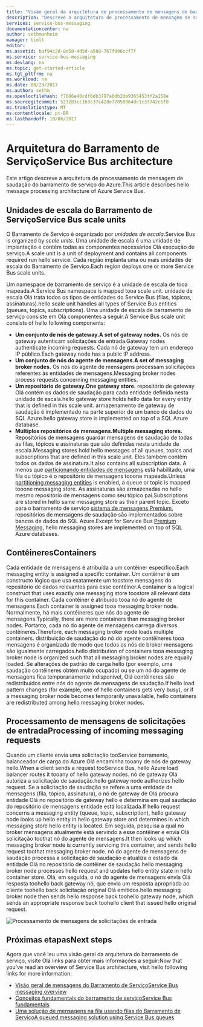 ```yaml
---
title: "Visão geral da arquitetura de processamento de mensagens de barramento de serviço de aaaAzure | Microsoft Docs"
description: "Descreve a arquitetura de processamento de mensagem de saudação do barramento de serviço do Azure."
services: service-bus-messaging
documentationcenter: na
author: sethmanheim
manager: timlt
editor: 
ms.assetid: baf94c2d-0e58-4d5d-a588-767f996ccf7f
ms.service: service-bus-messaging
ms.devlang: na
ms.topic: get-started-article
ms.tgt_pltfrm: na
ms.workload: na
ms.date: 08/23/2017
ms.author: sethm
ms.openlocfilehash: f7606e40cdf6db3797a0db2de9365453ff2a158e
ms.sourcegitcommit: 523283cc1b3c37c428e77850964dc1c33742c5f0
ms.translationtype: MT
ms.contentlocale: pt-BR
ms.lasthandoff: 10/06/2017
---
```

# <a name="service-bus-architecture"></a><span data-ttu-id="3a46f-103">Arquitetura do Barramento de Serviço</span><span class="sxs-lookup"><span data-stu-id="3a46f-103">Service Bus architecture</span></span>
<span data-ttu-id="3a46f-104">Este artigo descreve a arquitetura de processamento de mensagem de saudação do barramento de serviço do Azure.</span><span class="sxs-lookup"><span data-stu-id="3a46f-104">This article describes hello message processing architecture of Azure Service Bus.</span></span>

## <a name="service-bus-scale-units"></a><span data-ttu-id="3a46f-105">Unidades de escala do Barramento de Serviço</span><span class="sxs-lookup"><span data-stu-id="3a46f-105">Service Bus scale units</span></span>
<span data-ttu-id="3a46f-106">O Barramento de Serviço é organizado por *unidades de escala*.</span><span class="sxs-lookup"><span data-stu-id="3a46f-106">Service Bus is organized by *scale units*.</span></span> <span data-ttu-id="3a46f-107">Uma unidade de escala é uma unidade de implantação e contém todas as componentes necessários Olá execução de serviço.</span><span class="sxs-lookup"><span data-stu-id="3a46f-107">A scale unit is a unit of deployment and contains all components required run hello service.</span></span> <span data-ttu-id="3a46f-108">Cada região implanta uma ou mais unidades de escala do Barramento de Serviço.</span><span class="sxs-lookup"><span data-stu-id="3a46f-108">Each region deploys one or more Service Bus scale units.</span></span>

<span data-ttu-id="3a46f-109">Um namespace de barramento de serviço é a unidade de escala de tooa mapeada.</span><span class="sxs-lookup"><span data-stu-id="3a46f-109">A Service Bus namespace is mapped tooa scale unit.</span></span> <span data-ttu-id="3a46f-110">unidade de escala Olá trata todos os tipos de entidades do Service Bus (filas, tópicos, assinaturas).</span><span class="sxs-lookup"><span data-stu-id="3a46f-110">hello scale unit handles all types of Service Bus entities (queues, topics, subscriptions).</span></span> <span data-ttu-id="3a46f-111">Uma unidade de escala de barramento de serviço consiste em Olá componentes a seguir:</span><span class="sxs-lookup"><span data-stu-id="3a46f-111">A Service Bus scale unit consists of hello following components:</span></span>

* <span data-ttu-id="3a46f-112">**Um conjunto de nós de gateway.**</span><span class="sxs-lookup"><span data-stu-id="3a46f-112">**A set of gateway nodes.**</span></span> <span data-ttu-id="3a46f-113">Os nós de gateway autenticam solicitações de entrada.</span><span class="sxs-lookup"><span data-stu-id="3a46f-113">Gateway nodes authenticate incoming requests.</span></span> <span data-ttu-id="3a46f-114">Cada nó de gateway tem um endereço IP público.</span><span class="sxs-lookup"><span data-stu-id="3a46f-114">Each gateway node has a public IP address.</span></span>
* <span data-ttu-id="3a46f-115">**Um conjunto de nós do agente de mensagens.**</span><span class="sxs-lookup"><span data-stu-id="3a46f-115">**A set of messaging broker nodes.**</span></span> <span data-ttu-id="3a46f-116">Os nós do agente de mensagens processam solicitações referentes às entidades de mensagens.</span><span class="sxs-lookup"><span data-stu-id="3a46f-116">Messaging broker nodes process requests concerning messaging entities.</span></span>
* <span data-ttu-id="3a46f-117">**Um repositório de gateway.**</span><span class="sxs-lookup"><span data-stu-id="3a46f-117">**One gateway store.**</span></span> <span data-ttu-id="3a46f-118">repositório de gateway Olá contém os dados de saudação para cada entidade definida nesta unidade de escala.</span><span class="sxs-lookup"><span data-stu-id="3a46f-118">hello gateway store holds hello data for every entity that is defined in this scale unit.</span></span> <span data-ttu-id="3a46f-119">armazenamento de gateway de saudação é implementado na parte superior de um banco de dados do SQL Azure.</span><span class="sxs-lookup"><span data-stu-id="3a46f-119">hello gateway store is implemented on top of a SQL Azure database.</span></span>
* <span data-ttu-id="3a46f-120">**Múltiplos repositórios de mensagens.**</span><span class="sxs-lookup"><span data-stu-id="3a46f-120">**Multiple messaging stores.**</span></span> <span data-ttu-id="3a46f-121">Repositórios de mensagens guardar mensagens de saudação de todas as filas, tópicos e assinaturas que são definidas nesta unidade de escala.</span><span class="sxs-lookup"><span data-stu-id="3a46f-121">Messaging stores hold hello messages of all queues, topics and subscriptions that are defined in this scale unit.</span></span> <span data-ttu-id="3a46f-122">Eles também contêm todos os dados de assinatura.</span><span class="sxs-lookup"><span data-stu-id="3a46f-122">It also contains all subscription data.</span></span> <span data-ttu-id="3a46f-123">A menos que [particionando entidades de mensagens](service-bus-partitioning.md) está habilitado, uma fila ou tópico é o repositório de mensagens tooone mapeada.</span><span class="sxs-lookup"><span data-stu-id="3a46f-123">Unless [partitioning messaging entities](service-bus-partitioning.md) is enabled, a queue or topic is mapped tooone messaging store.</span></span> <span data-ttu-id="3a46f-124">As assinaturas são armazenadas no hello mesmo repositório de mensagens como seu tópico pai.</span><span class="sxs-lookup"><span data-stu-id="3a46f-124">Subscriptions are stored in hello same messaging store as their parent topic.</span></span> <span data-ttu-id="3a46f-125">Exceto para o barramento de serviço [sistema de mensagens Premium](service-bus-premium-messaging.md), repositórios de mensagens de saudação são implementados sobre bancos de dados do SQL Azure.</span><span class="sxs-lookup"><span data-stu-id="3a46f-125">Except for Service Bus [Premium Messaging](service-bus-premium-messaging.md), hello messaging stores are implemented on top of SQL Azure databases.</span></span>

## <a name="containers"></a><span data-ttu-id="3a46f-126">Contêineres</span><span class="sxs-lookup"><span data-stu-id="3a46f-126">Containers</span></span>
<span data-ttu-id="3a46f-127">Cada entidade de mensagens é atribuída a um contêiner específico.</span><span class="sxs-lookup"><span data-stu-id="3a46f-127">Each messaging entity is assigned a specific container.</span></span> <span data-ttu-id="3a46f-128">Um contêiner é um constructo lógico que usa exatamente um toostore mensagens do repositório de dados relevantes para esse contêiner.</span><span class="sxs-lookup"><span data-stu-id="3a46f-128">A container is a logical construct that uses exactly one messaging store toostore all relevant data for this container.</span></span> <span data-ttu-id="3a46f-129">Cada contêiner é atribuído tooa nó do agente de mensagens.</span><span class="sxs-lookup"><span data-stu-id="3a46f-129">Each container is assigned tooa messaging broker node.</span></span> <span data-ttu-id="3a46f-130">Normalmente, há mais contêineres que nós do agente de mensagens.</span><span class="sxs-lookup"><span data-stu-id="3a46f-130">Typically, there are more containers than messaging broker nodes.</span></span> <span data-ttu-id="3a46f-131">Portanto, cada nó do agente de mensagens carrega diversos contêineres.</span><span class="sxs-lookup"><span data-stu-id="3a46f-131">Therefore, each messaging broker node loads multiple containers.</span></span> <span data-ttu-id="3a46f-132">distribuição de saudação do nó do agente contêineres tooa mensagens é organizada de modo que todos os nós de broker mensagens são igualmente carregados.</span><span class="sxs-lookup"><span data-stu-id="3a46f-132">hello distribution of containers tooa messaging broker node is organized such that all messaging broker nodes are equally loaded.</span></span> <span data-ttu-id="3a46f-133">Se alterações de padrão de carga hello (por exemplo, uma saudação contêineres obtém muito ocupado) ou se um nó do agente de mensagens fica temporariamente indisponível, Olá contêineres são redistribuídos entre nós do agente de mensagens de saudação.</span><span class="sxs-lookup"><span data-stu-id="3a46f-133">If hello load pattern changes (for example, one of hello containers gets very busy), or if a messaging broker node becomes temporarily unavailable, hello containers are redistributed among hello messaging broker nodes.</span></span>

## <a name="processing-of-incoming-messaging-requests"></a><span data-ttu-id="3a46f-134">Processamento de mensagens de solicitações de entrada</span><span class="sxs-lookup"><span data-stu-id="3a46f-134">Processing of incoming messaging requests</span></span>
<span data-ttu-id="3a46f-135">Quando um cliente envia uma solicitação tooService barramento, balanceador de carga do Azure Olá encaminha tooany de nós de gateway hello.</span><span class="sxs-lookup"><span data-stu-id="3a46f-135">When a client sends a request tooService Bus, hello Azure load balancer routes it tooany of hello gateway nodes.</span></span> <span data-ttu-id="3a46f-136">nó de gateway Olá autoriza a solicitação de saudação.</span><span class="sxs-lookup"><span data-stu-id="3a46f-136">hello gateway node authorizes hello request.</span></span> <span data-ttu-id="3a46f-137">Se a solicitação de saudação se refere a uma entidade de mensagens (fila, tópico, assinatura), o nó de gateway de Olá procura entidade Olá no repositório de gateway hello e determina em qual saudação do repositório de mensagens entidade está localizada.</span><span class="sxs-lookup"><span data-stu-id="3a46f-137">If hello request concerns a messaging entity (queue, topic, subscription), hello gateway node looks up hello entity in hello gateway store and determines in which messaging store hello entity is located.</span></span> <span data-ttu-id="3a46f-138">Em seguida, pesquisa a qual nó broker mensagens atualmente está servindo a esse contêiner e envia Olá solicitação toothat nó do agente de mensagens.</span><span class="sxs-lookup"><span data-stu-id="3a46f-138">It then looks up which messaging broker node is currently servicing this container, and sends hello request toothat messaging broker node.</span></span> <span data-ttu-id="3a46f-139">nó do agente de mensagens de saudação processa a solicitação de saudação e atualiza o estado da entidade Olá no repositório de contêiner de saudação.</span><span class="sxs-lookup"><span data-stu-id="3a46f-139">hello messaging broker node processes hello request and updates hello entity state in hello container store.</span></span> <span data-ttu-id="3a46f-140">Olá, em seguida, o nó do agente de mensagens envia Olá resposta toohello back gateway nó, que envia um resposta apropriada ao cliente toohello back solicitação original Olá emitidos.</span><span class="sxs-lookup"><span data-stu-id="3a46f-140">hello messaging broker node then sends hello response back toohello gateway node, which sends an appropriate response back toohello client that issued hello original request.</span></span>

![Processamento de mensagens de solicitações de entrada](./media/service-bus-architecture/ic690644.png)

## <a name="next-steps"></a><span data-ttu-id="3a46f-142">Próximas etapas</span><span class="sxs-lookup"><span data-stu-id="3a46f-142">Next steps</span></span>
<span data-ttu-id="3a46f-143">Agora que você leu uma visão geral da arquitetura do barramento de serviço, visite Olá links para obter mais informações a seguir:</span><span class="sxs-lookup"><span data-stu-id="3a46f-143">Now that you've read an overview of Service Bus architecture, visit hello following links for more information:</span></span>

* [<span data-ttu-id="3a46f-144">Visão geral de mensagens do Barramento de Serviço</span><span class="sxs-lookup"><span data-stu-id="3a46f-144">Service Bus messaging overview</span></span>](service-bus-messaging-overview.md)
* [<span data-ttu-id="3a46f-145">Conceitos fundamentais do barramento de serviço</span><span class="sxs-lookup"><span data-stu-id="3a46f-145">Service Bus fundamentals</span></span>](service-bus-fundamentals-hybrid-solutions.md)
* [<span data-ttu-id="3a46f-146">Uma solução de mensagens na fila usando filas do Barramento de Serviço</span><span class="sxs-lookup"><span data-stu-id="3a46f-146">A queued messaging solution using Service Bus queues</span></span>](service-bus-dotnet-multi-tier-app-using-service-bus-queues.md)



